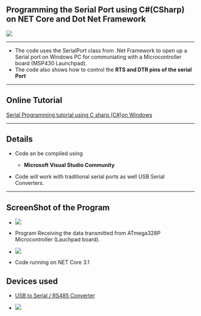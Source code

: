 ## Programming the Serial Port using C#(CSharp) on NET Core and  Dot Net Framework

![](https://www.xanthium.in/sites/default/files/site-images/serial-prog-Csharp/serial-communication-net-core-dotnet-linux-windows.jpg)

-----------------------------------------------------------------------------------------------------------------------------------------------------------------

- The code uses the SerialPort class from .Net Framework to open up a Serial port on Windows PC for communiating with a Microcontroller board (MSP430 Launchpad).
- The code also shows how to control the **RTS and DTR pins of the serial Port**

-----------------------------------------------------------------------------------------------------------------------------------------------------------------

## Online Tutorial

[Serial Programming tutorial using C sharp (C#)on Windows](https://www.xanthium.in/Serial-Programming-using-Csharp-on-Windows)


-----------------------------------------------------------------------------------------------------------------------------------------------------------------

## Details

- Code an be compiled using 
    - **Microsoft Visual Studio Community** 
   

- Code will work with traditional serial ports as well USB Serial Converters. 

-----------------------------------------------------------------------------------------------------------------------------------------------------------------

## ScreenShot of the Program

 - ![](https://www.xanthium.in/sites/default/files/site-images/serial-prog-Csharp/reading-serial-port-csharp-dotnet-core.jpg)
 - Program Receiving the data transmitted from ATmega328P Microcontroller (Lauchpad board). 

 - ![](https://www.xanthium.in/sites/default/files/site-images/serial-prog-Csharp/serial-port-program-tutorial-net-core-framework.jpg)
 - Code running on NET Core 3.1

## Devices used

- [USB to Serial / RS485 Converter](https://www.xanthium.in/ft232-based-usb-to-serial-rs485-converter-industrial-scientific-applications)

- ![](https://www.xanthium.in/sites/default/files/site-images/usb2rs485-v2-2-product-page/ft232-usb-rs485-converter-v2-2-610px.png)

  
